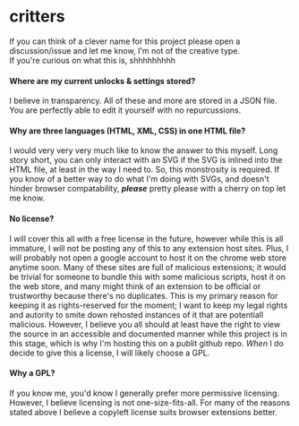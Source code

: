 # critters
If you can think of a clever name for this project please open a discussion/issue and let me know, I'm not of the creative type.  
If you're curious on what this is, shhhhhhhhh

#### Where are my current unlocks & settings stored?
I believe in transparency. All of these and more are stored in a JSON file. You are perfectly able to edit it yourself with no repurcussions. 

#### Why are three languages (HTML, XML, CSS) in one HTML file?
I would very very very much like to know the answer to this myself. Long story short, you can only interact with an SVG if the SVG is inlined into the HTML file, at least in the way I need to. So, this monstrosity is required. If you know of a better way to do what I'm doing with SVGs, and doesn't hinder browser compatability, ***please*** pretty please with a cherry on top let me know. 

#### No license?
I will cover this all with a free license in the future, however while this is all immature, I will not be posting any of this to any extension host sites. Plus, I will probably not open a google account to host it on the chrome web store anytime soon. Many of these sites are full of malicious extensions; it would be trivial for someone to bundle this with some malicious scripts, host it on the web store, and many might think of an extension to be official or trustworthy because there's no duplicates. This is my primary reason for keeping it as rights-reserved for the moment; I want to keep my legal rights and autority to smite down rehosted instances of it that are potentiall malicious. However, I believe you all should at least have the right to view the source in an accessible and documented manner while this project is in this stage, which is why I'm hosting this on a publit github repo. *When* I do decide to give this a license, I will likely choose a GPL. 

#### Why a GPL?
If you know me, you'd know I generally prefer more permissive licensing. However, I believe licensing is not one-size-fits-all. For many of the reasons stated above I believe a copyleft license suits browser extensions better. 
